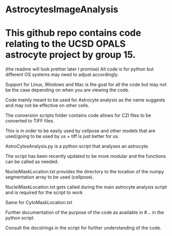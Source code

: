 # AstrocytesImageAnalysis
# This github repo contains code relating to the UCSD OPALS astrocyte project by group 15.
(the readme will look prettier later I promise)
All code is for python but different OS systems may need to adjust accordingly. 

  Support for Linux, Windows and Mac is the goal for all the code but may not be the case depending on when you are viewing the code.

Code mainly meant to be used for Astrocyte analysis as the name suggests and may not be effective on other cells.

The conversion scripts folder contains code allows for CZI files to be converted to TIFF files.

  This is in order to be easily used by cellpose and other models that are used/going to be used by us + tiff is just better for us.

AstroCytesAnalysis.py is a python script that analyses an astrocyte. 

  The script has been recently updated to be more modular and the functions can be called as needed.
    
  NucleiMaskLocation.txt provides the directory to the location of the numpy segmentation array to be used (cellpose).

  NucleiMaskLocation.txt gets called during the main astrocyte analysis script and is required for the script to work

  Same for CytoMaskLocation.txt

  Further documentation of the purpose of the code as available in #... in the python script.

  Consult the docstrings in the script for further understanding of the code.
